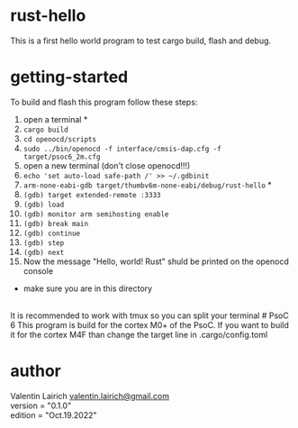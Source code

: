 # rust-hello
This is a first hello world program to test cargo build, flash and debug. <br/>

# getting-started
To build and flash this program follow these steps: <br/>
1. open a terminal *
1. `cargo build`
2. `cd openocd/scripts`
3. `sudo ../bin/openocd -f interface/cmsis-dap.cfg -f target/psoc6_2m.cfg`
4. open a new terminal (don't close openocd!!!)
5. `echo 'set auto-load safe-path /' >> ~/.gdbinit`
6. `arm-none-eabi-gdb target/thumbv6m-none-eabi/debug/rust-hello` *
7. `(gdb) target extended-remote :3333`
8. `(gdb) load`
9. `(gdb) monitor arm semihosting enable`
10. `(gdb) break main`
11. `(gdb) continue`
12. `(gdb) step`
13. `(gdb) next`
14. Now the message "Hello, world! Rust" shuld be printed on the openocd console

* make sure you are in this directory
<br/>
It is recommended to work with tmux so you can split your terminal
# PsoC 6
This program is build for the cortex M0+ of the PsoC. If you want to build it for the cortex M4F than change the target line in .cargo/config.toml

# author
Valentin Lairich <valentin.lairich@gmail.com> <br/>
version = "0.1.0" <br/>
edition = "Oct.19.2022"
